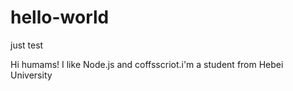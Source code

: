 # hello-world
just test

Hi humams!
I like Node.js and coffsscriot.i'm a student from Hebei University
